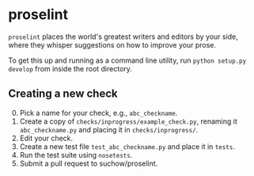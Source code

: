 # proselint

`proselint` places the world's greatest writers and editors by your side, where they whisper suggestions on how to improve your prose.

To get this up and running as a command line utility, run `python setup.py develop` from inside the root directory.

## Creating a new check
0. Pick a name for your check, e.g., `abc_checkname`.
1. Create a copy of `checks/inprogress/example_check.py`, renaming it `abc_checkname.py` and placing it in `checks/inprogress/`.
2. Edit your check.
3. Create a new test file `test_abc_checkname.py` and place it in `tests`.
4. Run the test suite using `nosetests`.
5. Submit a pull request to suchow/proselint.
